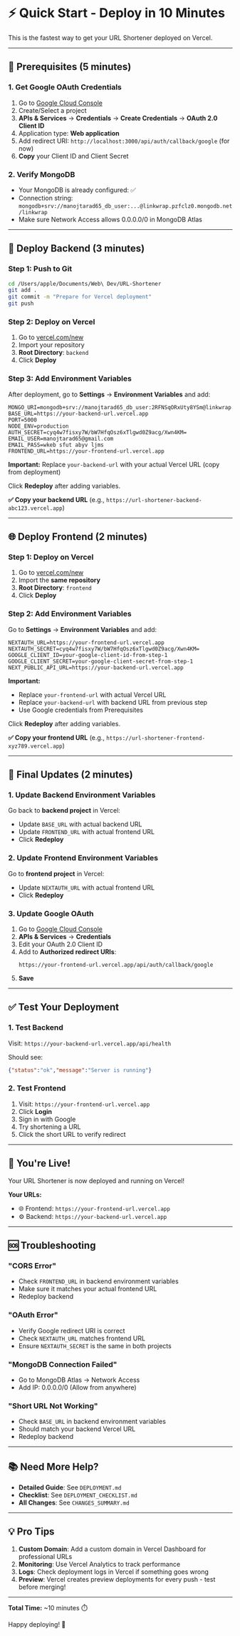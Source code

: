 # ⚡ Quick Start - Deploy in 10 Minutes

This is the fastest way to get your URL Shortener deployed on Vercel.

---

## 🎯 Prerequisites (5 minutes)

### 1. Get Google OAuth Credentials
1. Go to [Google Cloud Console](https://console.cloud.google.com/)
2. Create/Select a project
3. **APIs & Services** → **Credentials** → **Create Credentials** → **OAuth 2.0 Client ID**
4. Application type: **Web application**
5. Add redirect URI: `http://localhost:3000/api/auth/callback/google` (for now)
6. **Copy** your Client ID and Client Secret

### 2. Verify MongoDB
- Your MongoDB is already configured: ✅
- Connection string: `mongodb+srv://manojtarad65_db_user:...@linkwrap.pzfclz0.mongodb.net/linkwrap`
- Make sure Network Access allows 0.0.0.0/0 in MongoDB Atlas

---

## 🚀 Deploy Backend (3 minutes)

### Step 1: Push to Git
```bash
cd /Users/apple/Documents/Web\ Dev/URL-Shortener
git add .
git commit -m "Prepare for Vercel deployment"
git push
```

### Step 2: Deploy on Vercel
1. Go to [vercel.com/new](https://vercel.com/new)
2. Import your repository
3. **Root Directory**: `backend`
4. Click **Deploy**

### Step 3: Add Environment Variables
After deployment, go to **Settings** → **Environment Variables** and add:

```
MONGO_URI=mongodb+srv://manojtarad65_db_user:2RFNSqORxUty8YSm@linkwrap.pzfclz0.mongodb.net/linkwrap
BASE_URL=https://your-backend-url.vercel.app
PORT=5000
NODE_ENV=production
AUTH_SECRET=cyq4w7fisxy7W/bW7HfqOsz6xTlgwd0Z9acg/Xwn4KM=
EMAIL_USER=manojtarad65@gmail.com
EMAIL_PASS=wkeb sfut abyv ljms
FRONTEND_URL=https://your-frontend-url.vercel.app
```

**Important:** Replace `your-backend-url` with your actual Vercel URL (copy from deployment)

Click **Redeploy** after adding variables.

**✅ Copy your backend URL** (e.g., `https://url-shortener-backend-abc123.vercel.app`)

---

## 🌐 Deploy Frontend (2 minutes)

### Step 1: Deploy on Vercel
1. Go to [vercel.com/new](https://vercel.com/new)
2. Import the **same repository**
3. **Root Directory**: `frontend`
4. Click **Deploy**

### Step 2: Add Environment Variables
Go to **Settings** → **Environment Variables** and add:

```
NEXTAUTH_URL=https://your-frontend-url.vercel.app
NEXTAUTH_SECRET=cyq4w7fisxy7W/bW7HfqOsz6xTlgwd0Z9acg/Xwn4KM=
GOOGLE_CLIENT_ID=your-google-client-id-from-step-1
GOOGLE_CLIENT_SECRET=your-google-client-secret-from-step-1
NEXT_PUBLIC_API_URL=https://your-backend-url.vercel.app
```

**Important:** 
- Replace `your-frontend-url` with actual Vercel URL
- Replace `your-backend-url` with backend URL from previous step
- Use Google credentials from Prerequisites

Click **Redeploy** after adding variables.

**✅ Copy your frontend URL** (e.g., `https://url-shortener-frontend-xyz789.vercel.app`)

---

## 🔄 Final Updates (2 minutes)

### 1. Update Backend Environment Variables
Go back to **backend project** in Vercel:
- Update `BASE_URL` with actual backend URL
- Update `FRONTEND_URL` with actual frontend URL
- Click **Redeploy**

### 2. Update Frontend Environment Variables
Go to **frontend project** in Vercel:
- Update `NEXTAUTH_URL` with actual frontend URL
- Click **Redeploy**

### 3. Update Google OAuth
1. Go to [Google Cloud Console](https://console.cloud.google.com/)
2. **APIs & Services** → **Credentials**
3. Edit your OAuth 2.0 Client ID
4. Add to **Authorized redirect URIs**:
   ```
   https://your-frontend-url.vercel.app/api/auth/callback/google
   ```
5. **Save**

---

## ✅ Test Your Deployment

### 1. Test Backend
Visit: `https://your-backend-url.vercel.app/api/health`

Should see:
```json
{"status":"ok","message":"Server is running"}
```

### 2. Test Frontend
1. Visit: `https://your-frontend-url.vercel.app`
2. Click **Login**
3. Sign in with Google
4. Try shortening a URL
5. Click the short URL to verify redirect

---

## 🎉 You're Live!

Your URL Shortener is now deployed and running on Vercel!

**Your URLs:**
- 🌐 Frontend: `https://your-frontend-url.vercel.app`
- ⚙️ Backend: `https://your-backend-url.vercel.app`

---

## 🆘 Troubleshooting

### "CORS Error"
- Check `FRONTEND_URL` in backend environment variables
- Make sure it matches your actual frontend URL
- Redeploy backend

### "OAuth Error"
- Verify Google redirect URI is correct
- Check `NEXTAUTH_URL` matches frontend URL
- Ensure `NEXTAUTH_SECRET` is the same in both projects

### "MongoDB Connection Failed"
- Go to MongoDB Atlas → Network Access
- Add IP: 0.0.0.0/0 (Allow from anywhere)

### "Short URL Not Working"
- Check `BASE_URL` in backend environment variables
- Should match your backend Vercel URL
- Redeploy backend

---

## 📚 Need More Help?

- **Detailed Guide**: See `DEPLOYMENT.md`
- **Checklist**: See `DEPLOYMENT_CHECKLIST.md`
- **All Changes**: See `CHANGES_SUMMARY.md`

---

## 💡 Pro Tips

1. **Custom Domain**: Add a custom domain in Vercel Dashboard for professional URLs
2. **Monitoring**: Use Vercel Analytics to track performance
3. **Logs**: Check deployment logs in Vercel if something goes wrong
4. **Preview**: Vercel creates preview deployments for every push - test before merging!

---

**Total Time:** ~10 minutes ⏱️

Happy deploying! 🚀
